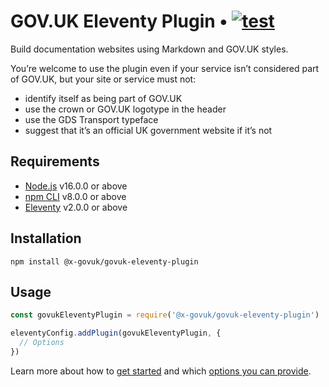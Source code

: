 # GOV.UK Eleventy Plugin • [![test](https://github.com/x-govuk/govuk-eleventy-plugin/actions/workflows/test.yml/badge.svg)](https://github.com/x-govuk/govuk-eleventy-plugin/actions/workflows/test.yml)

Build documentation websites using Markdown and GOV.UK styles.

You’re welcome to use the plugin even if your service isn’t considered part of GOV.UK, but your site or service must not:

* identify itself as being part of GOV.UK
* use the crown or GOV.UK logotype in the header
* use the GDS Transport typeface
* suggest that it’s an official UK government website if it’s not

## Requirements

* [Node.js](https://nodejs.org) v16.0.0 or above
* [npm CLI](https://docs.npmjs.com/cli) v8.0.0 or above
* [Eleventy](https://www.11ty.dev) v2.0.0 or above

## Installation

`npm install @x-govuk/govuk-eleventy-plugin`

## Usage

```js
const govukEleventyPlugin = require('@x-govuk/govuk-eleventy-plugin')

eleventyConfig.addPlugin(govukEleventyPlugin, {
  // Options
})
```

Learn more about how to [get started](https://x-govuk.github.io/govuk-eleventy-plugin/get-started/) and which [options you can provide](https://x-govuk.github.io/govuk-eleventy-plugin/options/).
